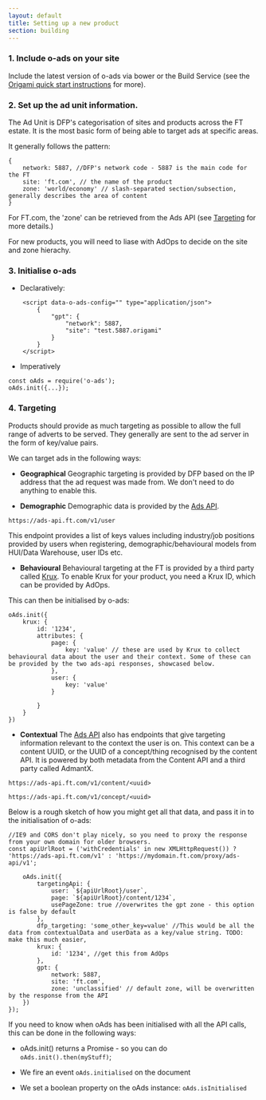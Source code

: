 ```yaml
---
layout: default
title: Setting up a new product
section: building
---
```


### 1. Include o-ads on your site
Include the latest version of o-ads via bower or the Build Service (see the [Origami quick start instructions](http://registry.origami.ft.com/components/o-ads#section-usage) for more).

### 2. Set up the ad unit information.
The Ad Unit is DFP's categorisation of sites and products across the FT estate. It is the most basic form of being able to target ads at specific areas.

It generally follows the pattern:

```
{
	network: 5887, //DFP's network code - 5887 is the main code for the FT
	site: 'ft.com', // the name of the product
	zone: 'world/economy' // slash-separated section/subsection, generally describes the area of content
}

```

For FT.com, the 'zone' can be retrieved from the Ads API (see [Targeting]({{site.baseurl}}/docs/developer-guide/targeting) for more details.)

For new products, you will need to liase with AdOps to decide on the site and zone hierachy.

### 3. Initialise o-ads
* Declaratively:
```
	<script data-o-ads-config="" type="application/json">
		{
			"gpt": {
				"network": 5887,
				"site": "test.5887.origami"
			}
		}
	</script>
```

* Imperatively
```
const oAds = require('o-ads');
oAds.init({...});
```

### 4. Targeting

Products should provide as much targeting as possible to allow the full range of adverts to be served. They generally are sent to the ad server in the form of key/value pairs.

We can target ads in the following ways:

* **Geographical**
Geographic targeting is provided by DFP based on the IP address that the ad request was made from. We don't need to do anything to enable this.

* **Demographic**
Demographic data is provided by the [Ads API](https://github.com/Financial-Times/ads-api).

`https://ads-api.ft.com/v1/user`

This endpoint provides a list of keys values including industry/job positions provided by users when registering, demographic/behavioural models from HUI/Data Warehouse, user IDs etc.

* **Behavioural**
Behavioural targeting at the FT is provided by a third party called [Krux](http://www.krux.com/). To enable Krux for your product, you need a Krux ID, which can be provided by AdOps.

This can then be initialised by o-ads:

```
oAds.init({
	krux: {
		id: '1234',
		attributes: {
			page: {
				key: 'value' // these are used by Krux to collect behavioural data about the user and their context. Some of these can be provided by the two ads-api responses, showcased below.
			},
			user: {
				key: 'value'
			}

		}
	}
})

```

* **Contextual**
The [Ads API](https://github.com/Financial-Times/ads-api) also has endpoints that give targeting information relevant to the context the user is on. This context can be a content UUID, or the UUID of a concept/thing recognised by the content API. It is powered by both metadata from the Content API and a third party called AdmantX.

`https://ads-api.ft.com/v1/content/<uuid>`

`https://ads-api.ft.com/v1/concept/<uuid>`


Below is a rough sketch of how you might get all that data, and pass it in to the initialisation of o-ads:

```
//IE9 and CORS don't play nicely, so you need to proxy the response from your own domain for older browsers.
const apiUrlRoot = ('withCredentials' in new XMLHttpRequest()) ? 'https://ads-api.ft.com/v1' : 'https://mydomain.ft.com/proxy/ads-api/v1';

	oAds.init({
		targetingApi: {
			user: `${apiUrlRoot}/user`,
			page: `${apiUrlRoot}/content/1234`,
			usePageZone: true //overwrites the gpt zone - this option is false by default 
		},
		dfp_targeting: 'some_other_key=value' //This would be all the data from contextualData and userData as a key/value string. TODO: make this much easier,
		krux: {
			id: '1234', //get this from AdOps
		},
		gpt: {
			network: 5887,
			site: 'ft.com',
			zone: 'unclassified' // default zone, will be overwritten by the response from the API
	})
});

```

If you need to know when oAds has been initialised with all the API calls, this can be done in the following ways:

* oAds.init() returns a Promise - so you can do `oAds.init().then(myStuff)`;
* We fire an event `oAds.initialised` on the document

* We set a boolean property on the oAds instance: `oAds.isInitialised`
